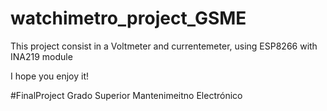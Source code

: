 # watchimetro_project_GSME
This project consist in a Voltmeter and currentemeter, using ESP8266 with INA219 module

I hope you enjoy it!

#FinalProject
Grado Superior Mantenimeitno Electrónico
